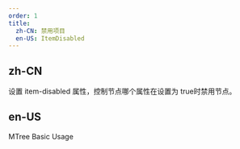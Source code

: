 ```yaml
---
order: 1
title:
  zh-CN: 禁用项目
  en-US: ItemDisabled
---
```


## zh-CN

设置 item-disabled 属性，控制节点哪个属性在设置为 true时禁用节点。

## en-US

MTree Basic Usage